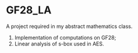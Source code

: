 GF28_LA
=======
A project required in my abstract mathematics class.

1. Implementation of computations on GF28; 
2. Linear analysis of s-box used in AES.
